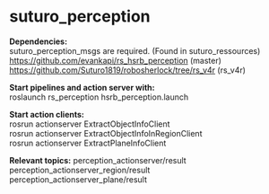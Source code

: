 # suturo_perception
__Dependencies:__   
suturo_perception_msgs are required. (Found in suturo_ressources)   
https://github.com/evankapi/rs_hsrb_perception (master)   
https://github.com/Suturo1819/robosherlock/tree/rs_v4r (rs_v4r)   

__Start pipelines and action server with:__   
roslaunch rs_perception hsrb_perception.launch   

__Start action clients:__   
rosrun actionserver ExtractObjectInfoClient   
rosrun actionserver ExtractObjectInfoInRegionClient   
rosrun actionserver ExtractPlaneInfoClient   

__Relevant topics:__
perception_actionserver/result   
perception_actionserver_region/result   
perception_actionserver_plane/result   
